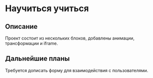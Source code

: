 # Научиться учиться

## Описание 
Проект состоит из нескольких блоков, добавлены анимации, трансформации и iframe.
 
## Дальнейшие планы 
Требуется дописать форму для взаимодействия с пользователями.